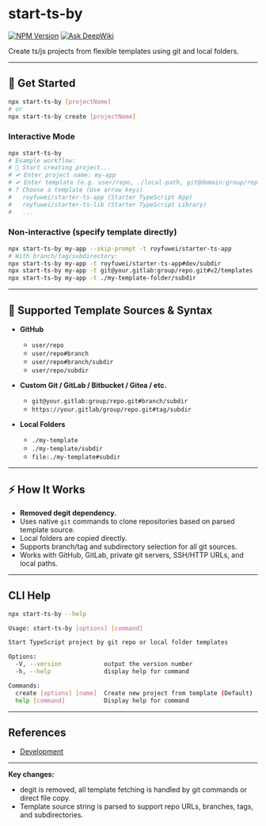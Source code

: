# start-ts-by

[![NPM Version](https://img.shields.io/npm/v/start-ts-by)](https://www.npmjs.com/package/start-ts-by) [![Ask DeepWiki](https://deepwiki.com/badge.svg)](https://deepwiki.com/royfuwei/start-ts-by) 

Create ts/js projects from flexible templates using git and local folders.

---

## 🚀 Get Started

```sh
npx start-ts-by [projectName]
# or
npx start-ts-by create [projectName]
```

### Interactive Mode

```sh
npx start-ts-by
# Example workflow:
# 🚀 Start creating project...
# ✔ Enter project name: my-app
# ✔ Enter template (e.g. user/repo, ./local-path, git@domain:group/repo.git)
# ? Choose a template (Use arrow keys)
#   royfuwei/starter-ts-app (Starter TypeScript App)
#   royfuwei/starter-ts-lib (Starter TypeScript Library)
#   ...
```

### Non-interactive (specify template directly)

```sh
npx start-ts-by my-app --skip-prompt -t royfuwei/starter-ts-app
# With branch/tag/subdirectory:
npx start-ts-by my-app -t royfuwei/starter-ts-app#dev/subdir
npx start-ts-by my-app -t git@your.gitlab:group/repo.git#v2/templates
npx start-ts-by my-app -t ./my-template-folder/subdir
```

---

## 📝 Supported Template Sources & Syntax

* **GitHub**

  * `user/repo`
  * `user/repo#branch`
  * `user/repo#branch/subdir`
  * `user/repo/subdir`

* **Custom Git / GitLab / Bitbucket / Gitea / etc.**

  * `git@your.gitlab:group/repo.git#branch/subdir`
  * `https://your.gitlab/group/repo.git#tag/subdir`

* **Local Folders**

  * `./my-template`
  * `./my-template/subdir`
  * `file:./my-template#subdir`

---

## ⚡ How It Works

* **Removed degit dependency.**
* Uses native `git` commands to clone repositories based on parsed template source.
* Local folders are copied directly.
* Supports branch/tag and subdirectory selection for all git sources.
* Works with GitHub, GitLab, private git servers, SSH/HTTP URLs, and local paths.

---

## CLI Help

```sh
npx start-ts-by --help

Usage: start-ts-by [options] [command]

Start TypeScript project by git repo or local folder templates

Options:
  -V, --version            output the version number
  -h, --help               display help for command

Commands:
  create [options] [name]  Create new project from template (Default)
  help [command]           Display help for command
```

---

## References

* [Development](./docs/development.md)

---

**Key changes:**

* degit is removed, all template fetching is handled by git commands or direct file copy.
* Template source string is parsed to support repo URLs, branches, tags, and subdirectories.
